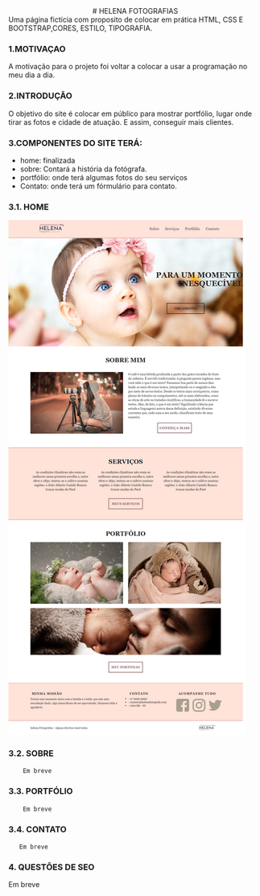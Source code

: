 <div align="center"> # HELENA FOTOGRAFIAS </div>
Uma página fictícia com proposito de colocar em prática HTML, CSS E BOOTSTRAP,CORES, ESTILO, TIPOGRAFIA.


### 1.MOTIVAÇAO<br>
  A motivação para o projeto foi voltar a colocar a usar a programação no meu dia a dia. 
 
### 2.INTRODUÇÃO<br>
  O objetivo do site é colocar em público para mostrar portfólio, lugar onde tirar as fotos e cidade de atuação. E assim, conseguir mais clientes.


### 3.COMPONENTES DO SITE TERÁ:<br> 
  - home: finalizada 
  - sobre: Contará a história da fotógrafa.
  - portfólio: onde terá algumas fotos do seu serviços 
  - Contato: onde terá um fórmulário para contato. 
  
  
### 3.1. HOME<br>
  ![Alt text](https://github.com/Milenagms/helenafotografias/blob/main/home-helena.png) <br>
  
### 3.2. SOBRE<br>
        Em breve
### 3.3. PORTFÓLIO <br>
        Em breve
### 3.4. CONTATO <br>
       Em breve
  
  

### 4. QUESTÕES DE SEO<br>
Em breve 


